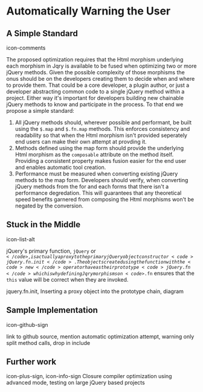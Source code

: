 # Automatically Warning the User

## A Simple Standard
icon-comments

The proposed optimization requires that the Html morphism underlying each morphism in Jqry is available to be fused when optimizing two or more jQuery methods. Given the possible complexity of those morphisms the onus should be on the developers creating them to decide when and where to provide them. That could be a core developer, a plugin author, or just a developer abstracting common code to a single jQuery method within a project. Either way it's important for developers building new chainable jQuery methods to know and participate in the process. To that end we propose a simple standard:

1. All jQuery methods should, wherever possible and performant, be built using the `$.map` and `$.fn.map` methods. This enforces consistency and readability so that when the Html morphism isn't provided seperately end users can make their own attempt at provding it.
2. Methods defined using the map form should provide the underlying Html morphism as the `composable` attribute on the method itself. Providing a consistent property makes fusion easier for the end user and enables automatic tool creation.
3. Performance must be measured when converting existing jQuery methods to the map form. Developers should verify, when converting jQuery methods from the for and each forms that there isn't a performance degredation. This will guarantees that any theoretical speed benefits garnered from composing the Html morphisms won't be negated by the conversion.


## Stuck in the Middle
icon-list-alt

jQuery's primary function, <code>jQuery</code> or <code>$</code>, is actually a proxy to the primary jQuery object constructor <code>jQuery.fn.init</code>. The objects created using the function with the <code>new</code> operator have as their prototype <code>jQuery.fn</code> which is why defining Jqry morphisms on <code>$.fn</code> ensures that the <code>this</code> value will be correct when they are invoked.

jquery.fn.init, Inserting a proxy object into the prototype chain, diagram

## Sample Implementation
icon-github-sign

link to github source, mention automatic optimization attempt, warning only split method calls, drop in include

## Further work
icon-plus-sign, icon-info-sign
Closure compiler optimization using advanced mode, testing on large jQuery based projects
